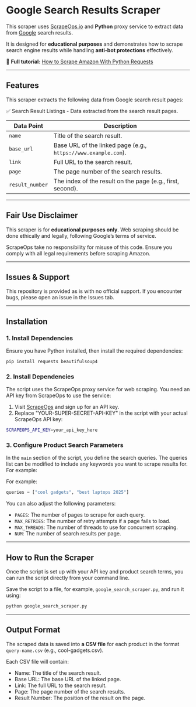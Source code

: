 # Google Search Results Scraper  

This scraper uses [ScrapeOps.io](https://scrapeops.io/) and **Python** proxy service to extract data from [Google](google.com) search results.

It is designed for **educational purposes** and demonstrates how to scrape search engine results while handling **anti-bot protections** effectively.  

📖 **Full tutorial:** [How to Scrape Amazon With Python Requests](https://scrapeops.io/python-web-scraping-playbook/python-scrape-google-search/)

---

## Features  

This scraper extracts the following data from Google search result pages:

✅ Search Result Listings - Data extracted from the search result pages.


| Data Point         | Description |
|--------------------|-------------|
| `name`             | Title of the search result. |
| `base_url`         | Base URL of the linked page (e.g., `https://www.example.com`). |
| `link`             | Full URL to the search result. |
| `page`             | The page number of the search results. |
| `result_number`    | The index of the result on the page (e.g., first, second). |



---

## Fair Use Disclaimer
This scraper is for **educational purposes only**. Web scraping should be done ethically and legally, following Google’s terms of service.

ScrapeOps take no responsibility for misuse of this code. Ensure you comply with all legal requirements before scraping Amazon.

---

## Issues & Support
This repository is provided as is with no official support. If you encounter bugs, please open an issue in the Issues tab.

---

## Installation  

### 1. Install Dependencies  
Ensure you have Python installed, then install the required dependencies:  

```bash
pip install requests beautifulsoup4
```

### 2. Install Dependencies  
The script uses the ScrapeOps proxy service for web scraping. You need an API key from ScrapeOps to use the service:

1. Visit [ScrapeOps](https://scrapeops.io/) and sign up for an API key.
2. Replace "YOUR-SUPER-SECRET-API-KEY" in the script with your actual ScrapeOps API key:


```bash
SCRAPEOPS_API_KEY=your_api_key_here
```

### 3. Configure Product Search Parameters
In the `main` section of the script, you define the search queries. The queries list can be modified to include any keywords you want to scrape results for. For example:

For example:

```python
queries = ["cool gadgets", "best laptops 2025"]
```

You can also adjust the following parameters:

- `PAGES`: The number of pages to scrape for each query.
- `MAX_RETRIES`: The number of retry attempts if a page fails to load.
- `MAX_THREADS`:  The number of threads to use for concurrent scraping.
- `NUM`: The number of search results per page.


---

## How to Run the Scraper
Once the script is set up with your API key and product search terms, you can run the script directly from your command line.

Save the script to a file, for example, `google_search_scraper.py`, and run it using:


```bash
python google_search_scraper.py
```

---

## Output Format
The scraped data is saved into **a CSV file** for each product in the format `query-name.csv` (e.g., cool-gadgets.csv).

Each CSV file will contain:
- Name: The title of the search result.
- Base URL: The base URL of the linked page.
- Link: The full URL to the search result.
- Page: The page number of the search results.
- Result Number: The position of the result on the page.
